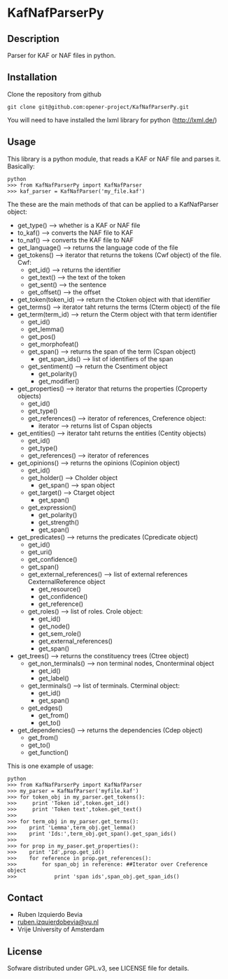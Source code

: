 KafNafParserPy
==========

Description
----------
Parser for KAF or  NAF files in python.

Installation
-----------
Clone the repository from github

````shell
git clone git@github.com:opener-project/KafNafParserPy.git
````
You will need to have installed the lxml library for python (http://lxml.de/)

Usage
-----

This library is a python module, that reads a KAF or NAF file and parses it. Basically:
```shell
python
>>> from KafNafParserPy import KafNafParser
>>> kaf_parser = KafNafParser('my_file.kaf')
```

The these are the main methods of that can be applied to a KafNafParser object:
* get_type() --> whether is a KAF or NAF file
* to_kaf() --> converts the NAF file to KAF
* to_naf() --> converts the KAF file to NAF
* get_language() --> returns the language code of the file
* get_tokens() --> iterator that returns the tokens (Cwf object) of the file. Cwf:
  * get_id() --> returns the identifier
  * get_text() --> the text of the token
  * get_sent() --> the sentence
  * get_offset() --> the offset
* get_token(token_id) --> return the Ctoken object with that identifier
* get_terms() --> iterator taht returns the terms (Cterm object) of the file
* get_term(term_id) --> return the Cterm object with that term identifier
  * get_id()
  * get_lemma()
  * get_pos()
  * get_morphofeat()
  * get_span() --> returns the span of the term (Cspan object)
    * get_span_ids() --> list of identifiers of the span
  * get_sentiment() --> return the Csentiment object
    * get_polarity()
    * get_modifier()
* get_properties() --> iterator that returns the properties (Cproperty objects)
  * get_id()
  * get_type()
  * get_references() --> iterator of references, Creference object:
    * iterator --> returns list of Cspan objects
* get_entities() --> iterator taht returns the entities (Centity objects)
  * get_id()
  * get_type()
  * get_references() --> iterator of references
* get_opinions() --> returns the opinions (Copinion object)
  * get_id()
  * get_holder() --> Cholder object
    * get_span() --> span object
  * get_target() --> Ctarget object
    * get_span()
  * get_expression()
    * get_polarity()
    * get_strength()
    * get_span()
* get_predicates() --> returns the predicates (Cpredicate object)
  * get_id()
  * get_uri()
  * get_confidence()
  * get_span()
  * get_external_references() --> list of external references CexternalReference object
    * get_resource()
    * get_confidence()
    * get_reference()
  * get_roles() --> list of roles. Crole object:
    * get_id()
    * get_node()
    * get_sem_role()
    * get_external_references()
    * get_span()
* get_trees() --> returns the constituency trees (Ctree object)
  * get_non_terminals() --> non terminal nodes, Cnonterminal object
    * get_id()
    * get_label()
  * get_terminals() --> list of terminals. Cterminal object:
    * get_id()
    * get_span()
  * get_edges()
    * get_from()
    * get_to()
* get_dependencies() --> returns the dependencies (Cdep object)
  * get_from()
  * get_to()
  * get_function()
  
This is one example of usage:
```shell
python
>>> from KafNafParserPy import KafNafParser
>>> my_parser = KafNafParser('myfile.kaf')
>>> for token_obj in my_parser.get_tokens():
>>>     print 'Token id',token.get_id()
>>>     print 'Token text',token.get_text()
>>>
>>> for term_obj in my_parser.get_terms():
>>>    print 'Lemma',term_obj.get_lemma()
>>>    print 'Ids:',term_obj.get_span().get_span_ids()
>>>
>>> for prop in my_paser.get_properties():
>>>    print 'Id',prop.get_id()
>>>    for reference in prop.get_references():
>>>        for span_obj in reference: ##Iterator over Creference object
>>>            print 'span ids',span_obj.get_span_ids()
```

Contact
------

* Ruben Izquierdo Bevia
* ruben.izquierdobevia@vu.nl
* Vrije University of Amsterdam

License
------
Sofware distributed under GPL.v3, see LICENSE file for details.